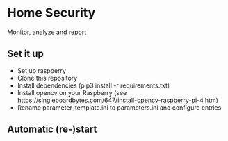 # Home Security
Monitor, analyze and report

## Set it up
* Set up raspberry
* Clone this repository
* Install dependencies (pip3 install -r requirements.txt)
* Install opencv on your Raspberry (see https://singleboardbytes.com/647/install-opencv-raspberry-pi-4.htm)
* Rename parameter_template.ini to parameters.ini and configure entries

## Automatic (re-)start
